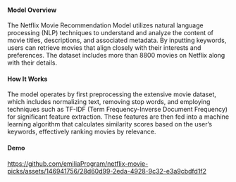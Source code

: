
#### Model Overview

The Netflix Movie Recommendation Model utilizes natural language processing (NLP) techniques to understand and analyze the content of movie titles, descriptions, and associated metadata. By inputting keywords, users can retrieve movies that align closely with their interests and preferences. The dataset includes more than 8800 movies on Netflix along with their details.

#### How It Works

The model operates by first preprocessing the extensive movie dataset, which includes normalizing text, removing stop words, and employing techniques such as TF-IDF (Term Frequency-Inverse Document Frequency) for significant feature extraction. These features are then fed into a machine learning algorithm that calculates similarity scores based on the user’s keywords, effectively ranking movies by relevance.


#### Demo
https://github.com/emiliaProgram/netflix-movie-picks/assets/146941756/28d60d99-2eda-4928-9c32-e3a9cbdfd1f2

